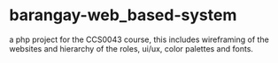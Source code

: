# barangay-web_based-system
a php project for the CCS0043 course, this includes wireframing of the websites and hierarchy of the roles, ui/ux, color palettes and fonts. 
